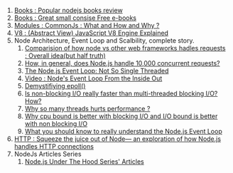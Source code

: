 1. [Books : Popular nodejs books review](https://ict.iitk.ac.in/node-js-books/)
2. [Books : Great small consise Free e-books](https://risingstack.com/resources)
3. [Modules : CommonJs : What and How and Why ?](https://www.oreilly.com/library/view/learning-javascript-design/9781449334840/ch11s03.html#:~:text=From%20a%20structure%20perspective%2C%20a,define%20here%2C%20for%20example)
4. [V8 : (Abstract View) JavaScript V8 Engine Explained](https://hackernoon.com/javascript-v8-engine-explained-3f940148d4ef)
5. Node Architecture, Event Loop and Scalbility, complete story.
   1. [Comparision of how node vs other web frameworks hadles requests : Overall idea(but half truth)](https://www.journaldev.com/7462/node-js-architecture-single-threaded-event-loop)
   1. [  How, in general, does Node.js handle 10,000 concurrent requests?](https://stackoverflow.com/questions/34855352/how-in-general-does-node-js-handle-10-000-concurrent-requests)
   1. [The Node.js Event Loop: Not So Single Threaded](https://www.youtube.com/watch?v=zphcsoSJMvM)
   2. [  Video : Node's Event Loop From the Inside Out](https://www.youtube.com/watch?v=P9csgxBgaZ8&t=104s)
   3. [Demystifiying epoll()](https://jvns.ca/blog/2017/06/03/async-io-on-linux--select--poll--and-epoll/)
   3. [  Is non-blocking I/O really faster than multi-threaded blocking I/O? How?](https://stackoverflow.com/questions/8546273/is-non-blocking-i-o-really-faster-than-multi-threaded-blocking-i-o-how)
   4. [Why so many threads hurts performance ?](https://www.codeguru.com/cpp/sample_chapter/article.php/c13533/Why-Too-Many-Threads-Hurts-Performance-and-What-to-do-About-It.htm)
   4. [  Why cpu bound is better with blocking I/O and I/O bound is better with non blocking I/O
](https://stackoverflow.com/questions/34877705/why-cpu-bound-is-better-with-blocking-i-o-and-i-o-bound-is-better-with-non-block)
   5. [What you should know to really understand the Node.js Event Loop](https://medium.com/the-node-js-collection/what-you-should-know-to-really-understand-the-node-js-event-loop-and-its-metrics-c4907b19da4c)
5. [HTTP : Squeeze the juice out of Node— an exploration of how Node.js handles HTTP connections](https://www.yld.io/blog/squeeze-the-juice-out-of-node-an-exploration-of-how-node-js-handles-http-connections/)
6. NodeJs Articles Series
   1. [Node.js Under The Hood Series' Articles](https://dev.to/khaosdoctor/series/2008)
